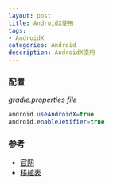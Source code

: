 ```yaml
---
layout: post
title: AndroidX使用
tags:
- AndroidX
categories: Android
description: AndroidX使用
---
```


### 配置

*gradle.properties file*

~~~ java
android.useAndroidX=true
android.enableJetifier=true
~~~



### 参考

- [官网](https://developer.android.com/jetpack/androidx)
- [移植表](https://developer.android.com/jetpack/androidx/migrate#artifact_mappings)

